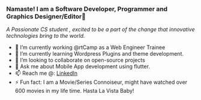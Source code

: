 ### Namaste! I am a Software Developer, Programmer and Graphics Designer/Editor👋
_A Passionate CS student , excited to be a part of the change that innovative technologies bring to the world._

- 🔭 I’m currently working @rtCamp as a Web Engineer Trainee
- 🌱 I’m currently learning Wordpress Plugins and theme development.
- 👯 I’m looking to collaborate on open-source projects
- 💬 Ask me about Mobile App development using flutter.
- 📫 Reach me @: [LinkedIn](https://www.linkedin.com/in/takshil-kunadia/)
- ⚡ Fun fact: I am a Movie/Series Connoiseur, might have watched over 600 movies in my life time. Hasta La Vista Baby!
